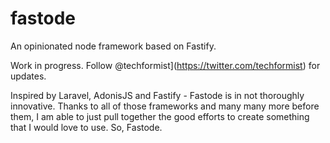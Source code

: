 # fastode
An opinionated node framework based on Fastify.

Work in progress.
Follow @techformist](https://twitter.com/techformist) for updates.

Inspired by Laravel, AdonisJS and Fastify - Fastode is in not thoroughly innovative. Thanks to all of those frameworks and many many more before them, I am able to just pull together the good efforts to create something that I would love to use. So, Fastode.


